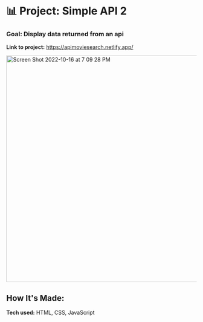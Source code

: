# 📊 Project: Simple API 2

### Goal: Display data returned from an api


**Link to project:** https://apimoviesearch.netlify.app/

<img width="600" alt="Screen Shot 2022-10-16 at 7 09 28 PM" src="https://user-images.githubusercontent.com/113194307/196062944-5d5e8288-0020-4595-a0db-54a066508785.png">


## How It's Made:

**Tech used:** HTML, CSS, JavaScript
